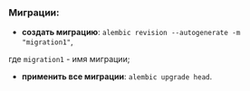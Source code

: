 ### Миграции:
- **создать миграцию**:
`alembic revision --autogenerate -m "migration1"`,

где `migration1` - имя миграции;
- **применить все миграции**: 
`alembic upgrade head`.